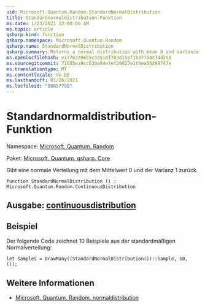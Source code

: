 ```yaml
---
uid: Microsoft.Quantum.Random.StandardNormalDistribution
title: Standardnormaldistribution-Funktion
ms.date: 1/23/2021 12:00:00 AM
ms.topic: article
qsharp.kind: function
qsharp.namespace: Microsoft.Quantum.Random
qsharp.name: StandardNormalDistribution
qsharp.summary: Returns a normal distribution with mean 0 and variance 1.
ms.openlocfilehash: e1776339655c33516f7b3d156f1b377a0c74d250
ms.sourcegitcommit: 71605ea9cc630e84e7ef29027e1f0ea06299747e
ms.translationtype: MT
ms.contentlocale: de-DE
ms.lasthandoff: 01/26/2021
ms.locfileid: "98857798"
---
```

# <a name="standardnormaldistribution-function"></a>Standardnormaldistribution-Funktion

Namespace: [Microsoft. Quantum. Random](xref:Microsoft.Quantum.Random)

Paket: [Microsoft. Quantum. qsharp. Core](https://nuget.org/packages/Microsoft.Quantum.QSharp.Core)


Gibt eine normale Verteilung mit dem Mittelwert 0 und der Varianz 1 zurück.

```qsharp
function StandardNormalDistribution () : Microsoft.Quantum.Random.ContinuousDistribution
```


## <a name="output--continuousdistribution"></a>Ausgabe: [continuousdistribution](xref:Microsoft.Quantum.Random.ContinuousDistribution)



## <a name="example"></a>Beispiel

Der folgende Code zeichnet 10 Beispiele aus der standardmäßigen Normalverteilung:

```qsharp
let samples = DrawMany((StandardNormalDistribution())::Sample, 10, ());
```

## <a name="see-also"></a>Weitere Informationen

- [Microsoft. Quantum. Random. normaldistribution](xref:Microsoft.Quantum.Random.NormalDistribution)